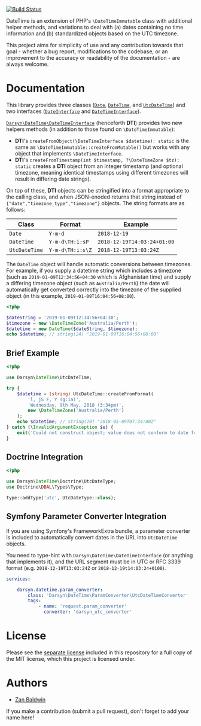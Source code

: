 [![Build Status](https://travis-ci.org/darsyn/datetime.svg?branch=master)](https://travis-ci.org/darsyn/datetime)

DateTime is an extension of PHP's `\DateTimeImmutable` class with additional
helper methods, and variations to deal with (a) dates containing no time
information and (b) standardized objects based on the UTC timezone.

This project aims for simplicity of use and any contribution towards that goal -
whether a bug report, modifications to the codebase, or an improvement to the
accuracy or readability of the documentation - are always welcome.

# Documentation

This library provides three classes ([`Date`](src/Date.php), 
[`DateTime`](src/DateTime.php), and [`UtcDateTime`](src/UtcDateTime.php)) and
two interfaces ([`DateInterface`](src/DateInterface.php) and
[`DateTimeInterface`](src/DateTimeInterface.php)).

[`Darsyn\DateTime\DateTimeInterface`](src/DateTimeInterface.php) (henceforth
**DTI**) provides two new helpers methods (in addition to those found on
`\DateTimeImmutable`):

- **DTI**'s `createFromObject(\DateTimeInterface $datetime): static` is the
  same as `\DateTimeImmutable::createFromMutable()` but works with any object
  that implements `\DateTimeInterface`.
- **DTI**'s `createFromTimestamp(int $timestamp, ?\DateTimeZone $tz): static`
  creates a **DTI** object from an integer timestamp (and optional timezone,
  meaning identical timestamps using different timezones will result in
  differing date strings).
  
On top of these, **DTI** objects can be stringified into a format appropriate to
the calling class, and when JSON-enoded returns that string instead of
`{"date","timezone_type","timezone"}` objects. The string formats are as
follows:

| Class         | Format           | Example                     |
|---------------|------------------|-----------------------------|
| `Date`        | `Y-m-d`          | `2018-12-19`                |
| `DateTime`    | `Y-m-d\TH:i:sP`  | `2018-12-19T14:03:24+01:00` |
| `UtcDateTime` | `Y-m-d\TH:i:s\Z` | `2018-12-19T13:03:24Z`      |

The `DateTime` object will handle automatic conversions between timezones. For
example, if you supply a datetime string which includes a timezone (such as
`2019-01-09T12:34:56+04:30` which is Afghanistan time) and supply a differing
timezone object (such as `Australia/Perth`) the date will automatically get
converted correctly into the timezone of the supplied object (in this example,
`2019-01-09T16:04:56+08:00`).

```php
<?php

$dateString = '2019-01-09T12:34:56+04:30';
$timezone = new \DateTimeZone('Australia/Perth');
$datetime = new DateTime($dateString, $timezone);
echo $datetime; // string(24) "2019-01-09T16:04:56+08:00"
```

## Brief Example

```php
<?php

use Darsyn\DateTime\UtcDateTime;

try {
    $datetime = (string) UtcDateTime::createFromFormat(
        'l, jS F, Y (g:ia)', 
        'Wednesday, 9th May, 2018 (3:34pm)',
        new \DateTimeZone('Australia/Perth')
    );
    echo $datetime; // string(20) "2018-05-09T07:34:00Z"
} catch (\InvalidArgumentException $e) {
    exit('Could not construct object; value does not conform to date format.');
}
```

## Doctrine Integration

```php
<?php

use Darsyn\DateTime\Doctrine\UtcDateType;
use Doctrine\DBAL\Types\Type;

Type::addType('utc', UtcDateType::class);
```

## Symfony Parameter Converter Integration

If you are using Symfony's FrameworkExtra bundle, a parameter converter is 
included to automatically convert dates in the URL into `UtcDateTime` objects.

You need to type-hint with `Darsyn\DateTime\DateTimeInterface` (or anything that 
implements it), and the URL segment must be in UTC or RFC 3339 format (e.g. 
`2018-12-19T13:03:24Z` or `2018-12-19t14:03:24+0100`).

```yaml
services:

    darsyn.datetime.param_converter:
        class: 'Darsyn\DateTime\ParamConverter\UtcDateTimeConverter'
        tags:
            - name: 'request.param_converter'
              converter: 'darsyn_utc_converter'
```

# License

Please see the [separate license](LICENSE.md) included in this repository for a
full copy of the MIT license, which this project is licensed under.

# Authors

- [Zan Baldwin](https://zanbaldwin.com)

If you make a contribution (submit a pull request), don't forget to add your
name here!
